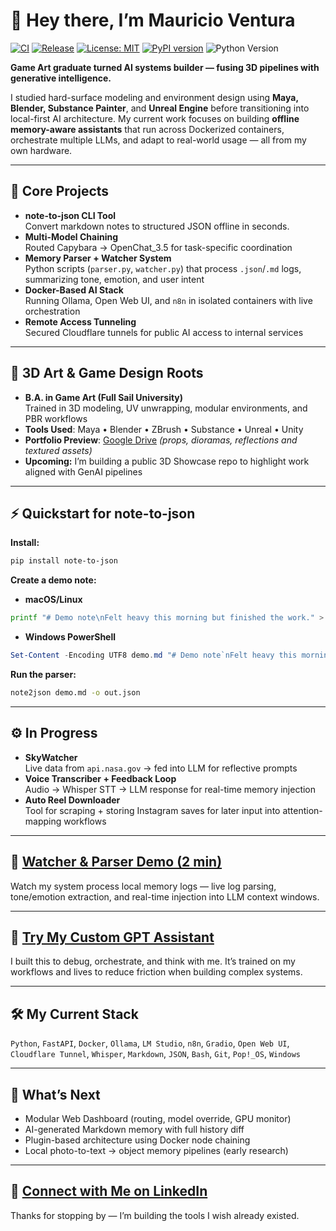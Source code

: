 # 👋 Hey there, I’m Mauricio Ventura

[![CI](https://img.shields.io/github/actions/workflow/status/Mugiwara555343/note-to-json-demo/python-ci.yml?branch=main)](#)
[![Release](https://img.shields.io/github/v/tag/Mugiwara555343/note-to-json-demo)](#)
[![License: MIT](https://img.shields.io/github/license/Mugiwara555343/note-to-json-demo?label=license&logo=github&cacheSeconds=300)](https://github.com/Mugiwara555343/note-to-json-demo/blob/main/LICENSE)
[![PyPI version](https://img.shields.io/pypi/v/note-to-json.svg)](https://pypi.org/project/note-to-json/)
![Python Version](https://img.shields.io/badge/python-3.10%2B-blue)

**Game Art graduate turned AI systems builder — fusing 3D pipelines with generative intelligence.**

I studied hard-surface modeling and environment design using **Maya, Blender, Substance Painter**, and **Unreal Engine** before transitioning into local-first AI architecture. My current work focuses on building **offline memory-aware assistants** that run across Dockerized containers, orchestrate multiple LLMs, and adapt to real-world usage — all from my own hardware.

---

## 🧩 Core Projects

- **note-to-json CLI Tool**  
  Convert markdown notes to structured JSON offline in seconds.
- **Multi-Model Chaining**  
  Routed Capybara → OpenChat_3.5 for task-specific coordination  
- **Memory Parser + Watcher System**  
  Python scripts (`parser.py`, `watcher.py`) that process `.json`/`.md` logs, summarizing tone, emotion, and user intent  
- **Docker-Based AI Stack**  
  Running Ollama, Open Web UI, and `n8n` in isolated containers with live orchestration  
- **Remote Access Tunneling**  
  Secured Cloudflare tunnels for public AI access to internal services

---

## 🎨 3D Art & Game Design Roots

- **B.A. in Game Art (Full Sail University)**  
  Trained in 3D modeling, UV unwrapping, modular environments, and PBR workflows  
- **Tools Used**: Maya • Blender • ZBrush • Substance • Unreal • Unity  
- **Portfolio Preview**: [Google Drive](https://drive.google.com/drive/folders/1dkPJfTs0yhIqHl96e7kushHLTKjZIwOc) *(props, dioramas, reflections and textured assets)*  
- **Upcoming:** I’m building a public 3D Showcase repo to highlight work aligned with GenAI pipelines

---

## ⚡ Quickstart for note-to-json

**Install:**  
```bash
pip install note-to-json
```

**Create a demo note:**  
- **macOS/Linux**  
```bash
printf "# Demo note\nFelt heavy this morning but finished the work." > demo.md
```

- **Windows PowerShell**  
```powershell
Set-Content -Encoding UTF8 demo.md "# Demo note`nFelt heavy this morning but finished the work."
```

**Run the parser:**  
```bash
note2json demo.md -o out.json
```

---

## ⚙️ In Progress

- **SkyWatcher**  
  Live data from `api.nasa.gov` → fed into LLM for reflective prompts  
- **Voice Transcriber + Feedback Loop**  
  Audio → Whisper STT → LLM response for real-time memory injection  
- **Auto Reel Downloader**  
  Tool for scraping + storing Instagram saves for later input into attention-mapping workflows

---

## 🎥 [Watcher & Parser Demo (2 min)](https://www.youtube.com/watch?v=XArldnlAzNk&list=PLJZZVgAZEPgRKOkU9iObWylXccGp8RQKH&index=1)

Watch my system process local memory logs — live log parsing, tone/emotion extraction, and real-time injection into LLM context windows.

---

## 🤖 [Try My Custom GPT Assistant](https://chatgpt.com/g/g-686d56d1a8048191bd32fdb5704d2eb4-memoryarchitect-gpt)

I built this to debug, orchestrate, and think with me. It’s trained on my workflows and lives to reduce friction when building complex systems.

---

## 🛠️ My Current Stack

`Python`, `FastAPI`, `Docker`, `Ollama`, `LM Studio`, `n8n`, `Gradio`, `Open Web UI`, `Cloudflare Tunnel`, `Whisper`, `Markdown`, `JSON`, `Bash`, `Git`, `Pop!_OS`, `Windows`

---

## 🌱 What’s Next

- Modular Web Dashboard (routing, model override, GPU monitor)
- AI-generated Markdown memory with full history diff
- Plugin-based architecture using Docker node chaining
- Local photo-to-text → object memory pipelines (early research)

---

## 🪪 [Connect with Me on LinkedIn](https://www.linkedin.com/in/mauricio-ventura-52a14425a/)

Thanks for stopping by — I’m building the tools I wish already existed.  
